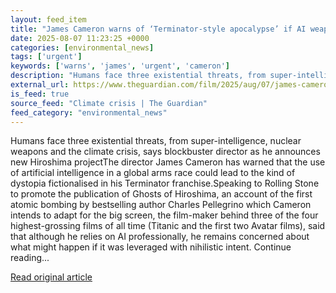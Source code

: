 ```yaml
---
layout: feed_item
title: "James Cameron warns of ‘Terminator-style apocalypse’ if AI weaponised"
date: 2025-08-07 11:23:25 +0000
categories: [environmental_news]
tags: ['urgent']
keywords: ['warns', 'james', 'urgent', 'cameron']
description: "Humans face three existential threats, from super-intelligence, nuclear weapons and the climate crisis, says blockbuster director as he announces new Hiroshi..."
external_url: https://www.theguardian.com/film/2025/aug/07/james-cameron-terminator-style-apocalypse-ai-weapons-hiroshima
is_feed: true
source_feed: "Climate crisis | The Guardian"
feed_category: "environmental_news"
---
```


Humans face three existential threats, from super-intelligence, nuclear weapons and the climate crisis, says blockbuster director as he announces new Hiroshima projectThe director James Cameron has warned that the use of artificial intelligence in a global arms race could lead to the kind of dystopia fictionalised in his Terminator franchise.Speaking to Rolling Stone to promote the publication of Ghosts of Hiroshima, an account of the first atomic bombing by bestselling author Charles Pellegrino which Cameron intends to adapt for the big screen, the film-maker behind three of the four highest-grossing films of all time (Titanic and the first two Avatar films), said that although he relies on AI professionally, he remains concerned about what might happen if it was leveraged with nihilistic intent. Continue reading...

[Read original article](https://www.theguardian.com/film/2025/aug/07/james-cameron-terminator-style-apocalypse-ai-weapons-hiroshima)
